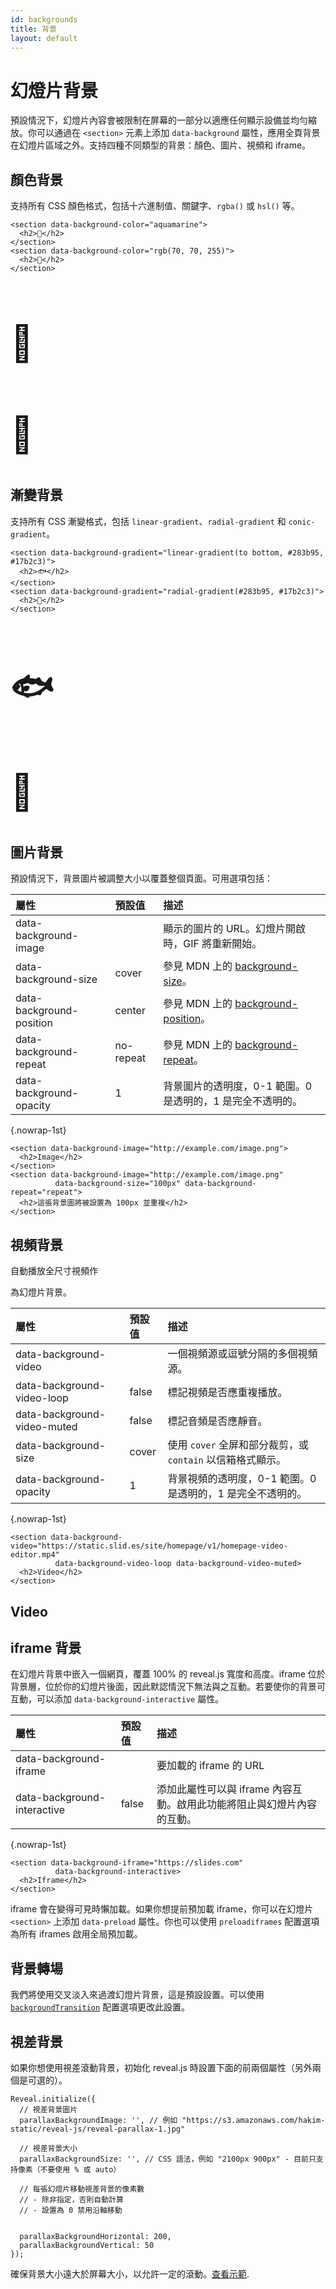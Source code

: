 ```yaml
---
id: backgrounds
title: 背景
layout: default
---
```


# 幻燈片背景

預設情況下，幻燈片內容會被限制在屏幕的一部分以適應任何顯示設備並均勻縮放。你可以通過在 `<section>` 元素上添加 `data-background` 屬性，應用全頁背景在幻燈片區域之外。支持四種不同類型的背景：顏色、圖片、視頻和 iframe。

## 顏色背景

支持所有 CSS 顏色格式，包括十六進制值、關鍵字、`rgba()` 或 `hsl()` 等。

```html/0,3
<section data-background-color="aquamarine">
  <h2>🍦</h2>
</section>
<section data-background-color="rgb(70, 70, 255)">
  <h2>🍰</h2>
</section>
```

<div class="reveal reveal-example">
  <div class="slides">
    <section data-background-color="aquamarine">
      <h2 style="font-size: 4em;">🍦</h2>
    </section>
    <section data-background-color="rgb(70, 70, 255)">
      <h2 style="font-size: 4em;">🍰</h2>
    </section>
  </div>
</div>

## 漸變背景

支持所有 CSS 漸變格式，包括 `linear-gradient`、`radial-gradient` 和 `conic-gradient`。

```html/0,3
<section data-background-gradient="linear-gradient(to bottom, #283b95, #17b2c3)">
  <h2>🐟</h2>
</section>
<section data-background-gradient="radial-gradient(#283b95, #17b2c3)">
  <h2>🐳</h2>
</section>
```

<div class="reveal reveal-example">
  <div class="slides">
    <section data-background-gradient="linear-gradient(to bottom, #283b95, #17b2c3)">
      <h2 style="font-size: 4em;">🐟</h2>
    </section>
    <section data-background-gradient="radial-gradient(#283b95, #17b2c3)">
      <h2 style="font-size: 4em;">🐳</h2>
    </section>
  </div>
</div>

## 圖片背景

預設情況下，背景圖片被調整大小以覆蓋整個頁面。可用選項包括：

| 屬性                     | 預設值    | 描述                                                                                                  |
| :----------------------- | :-------- | :---------------------------------------------------------------------------------------------------- |
| data-background-image    |           | 顯示的圖片的 URL。幻燈片開啟時，GIF 將重新開始。                                                      |
| data-background-size     | cover     | 參見 MDN 上的 [background-size](https://developer.mozilla.org/docs/Web/CSS/background-size)。         |
| data-background-position | center    | 參見 MDN 上的 [background-position](https://developer.mozilla.org/docs/Web/CSS/background-position)。 |
| data-background-repeat   | no-repeat | 參見 MDN 上的 [background-repeat](https://developer.mozilla.org/docs/Web/CSS/background-repeat)。     |
| data-background-opacity  | 1         | 背景圖片的透明度，0-1 範圍。0 是透明的，1 是完全不透明的。                                            |

{.nowrap-1st}

```html/0,3-4
<section data-background-image="http://example.com/image.png">
  <h2>Image</h2>
</section>
<section data-background-image="http://example.com/image.png"
          data-background-size="100px" data-background-repeat="repeat">
  <h2>這張背景圖將被設置為 100px 並重複</h2>
</section>
```

## 視頻背景

自動播放全尺寸視頻作

為幻燈片背景。

| 屬性                        | 預設值 | 描述                                                       |
| :-------------------------- | :----- | :--------------------------------------------------------- |
| data-background-video       |        | 一個視頻源或逗號分隔的多個視頻源。                         |
| data-background-video-loop  | false  | 標記視頻是否應重複播放。                                   |
| data-background-video-muted | false  | 標記音頻是否應靜音。                                       |
| data-background-size        | cover  | 使用 `cover` 全屏和部分裁剪，或 `contain` 以信箱格式顯示。 |
| data-background-opacity     | 1      | 背景視頻的透明度，0-1 範圍。0 是透明的，1 是完全不透明的。 |

{.nowrap-1st}

```html/0-1
<section data-background-video="https://static.slid.es/site/homepage/v1/homepage-video-editor.mp4"
          data-background-video-loop data-background-video-muted>
  <h2>Video</h2>
</section>
```

<div class="reveal reveal-example">
  <div class="slides">
    <section data-background-video="https://static.slid.es/site/homepage/v1/homepage-video-editor.mp4" 
          data-background-video-loop data-background-video-muted>
      <h2>Video</h2>
    </section>
  </div>
</div>

## iframe 背景

在幻燈片背景中嵌入一個網頁，覆蓋 100% 的 reveal.js 寬度和高度。iframe 位於背景層，位於你的幻燈片後面，因此默認情況下無法與之互動。若要使你的背景可互動，可以添加 `data-background-interactive` 屬性。

| 屬性                        | 預設值 | 描述                                                                   |
| :-------------------------- | :----- | :--------------------------------------------------------------------- |
| data-background-iframe      |        | 要加載的 iframe 的 URL                                                 |
| data-background-interactive | false  | 添加此屬性可以與 iframe 內容互動。啟用此功能將阻止與幻燈片內容的互動。 |

{.nowrap-1st}

```html/0-1
<section data-background-iframe="https://slides.com"
          data-background-interactive>
  <h2>Iframe</h2>
</section>
```

iframe 會在變得可見時懶加載。如果你想提前預加載 iframe，你可以在幻燈片 `<section>` 上添加 `data-preload` 屬性。你也可以使用 `preloadiframes` 配置選項為所有 iframes 啟用全局預加載。

## 背景轉場

我們將使用交叉淡入來過渡幻燈片背景，這是預設設置。可以使用 [`backgroundTransition`](/zh-hant/transitions/#%E8%83%8C%E6%99%AF%E8%BD%89%E5%A0%B4) 配置選項更改此設置。

## 視差背景

如果你想使用視差滾動背景，初始化 reveal.js 時設置下面的前兩個屬性（另外兩個是可選的）。

```javascript/1-11
Reveal.initialize({
  // 視差背景圖片
  parallaxBackgroundImage: '', // 例如 "https://s3.amazonaws.com/hakim-static/reveal-js/reveal-parallax-1.jpg"

  // 視差背景大小
  parallaxBackgroundSize: '', // CSS 語法，例如 "2100px 900px" - 目前只支持像素（不要使用 % 或 auto）

  // 每張幻燈片移動視差背景的像素數
  // - 除非指定，否則自動計算
  // - 設置為 0 禁用沿軸移動


  parallaxBackgroundHorizontal: 200,
  parallaxBackgroundVertical: 50
});
```

確保背景大小遠大於屏幕大小，以允許一定的滾動。[查看示範](/demo?parallaxBackgroundImage=https%3A%2F%2Fs3.amazonaws.com%2Fhakim-static%2Freveal-js%2Freveal-parallax-1.jpg&parallaxBackgroundSize=2100px%20900px).
